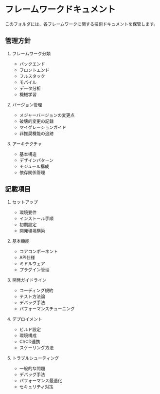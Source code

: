 # フレームワークドキュメント

このフォルダには、各フレームワークに関する技術ドキュメントを保管します。

## 管理方針

1. フレームワーク分類
   - バックエンド
   - フロントエンド
   - フルスタック
   - モバイル
   - データ分析
   - 機械学習

2. バージョン管理
   - メジャーバージョンの変更点
   - 破壊的変更の記録
   - マイグレーションガイド
   - 非推奨機能の追跡

3. アーキテクチャ
   - 基本構造
   - デザインパターン
   - モジュール構成
   - 依存関係管理

## 記載項目

1. セットアップ
   - 環境要件
   - インストール手順
   - 初期設定
   - 開発環境構築

2. 基本機能
   - コアコンポーネント
   - API仕様
   - ミドルウェア
   - プラグイン管理

3. 開発ガイドライン
   - コーディング規約
   - テスト方法論
   - デバッグ手法
   - パフォーマンスチューニング

4. デプロイメント
   - ビルド設定
   - 環境構成
   - CI/CD連携
   - スケーリング方法

5. トラブルシューティング
   - 一般的な問題
   - デバッグ手法
   - パフォーマンス最適化
   - セキュリティ対策